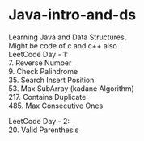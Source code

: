 # Java-intro-and-ds
Learning Java and Data Structures,\
Might be code of c and c++ also.\
LeetCode Day - 1:\
    7. Reverse Number\
    9. Check Palindrome\
    35. Search Insert Position\
    53. Max SubArray (kadane Algorithm)\
    217. Contains Duplicate\
    485. Max Consecutive Ones

LeetCode Day - 2:\
    20. Valid Parenthesis
